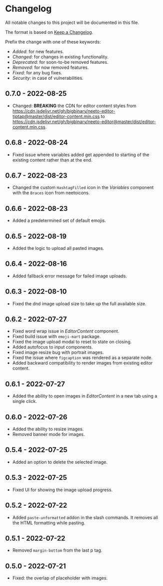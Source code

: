 <!---

------ FOLLOW THESE WHILE ADDING AN ENTRY ------

** Add BREAKING keyword in bold for changes which could potentially break the component, eg: **BREAKING**.
** Enclose a prop name in double backticks, eg: `menuType`.
** Represent a version as second level heading and write the version number inside a square bracket, eg: ##  [3.3.2].

--->
# Changelog

All notable changes to this project will be documented in this file.

The format is based on [Keep a Changelog](https://keepachangelog.com/en/1.0.0/).

Prefix the change with one of these keywords:

- *Added*: for new features.
- *Changed*: for changes in existing functionality.
- *Deprecated*: for soon-to-be removed features.
- *Removed*: for now removed features.
- *Fixed*: for any bug fixes.
- *Security*: in case of vulnerabilities.

## 0.7.0 - 2022-08-25

- Changed: **BREAKING** the CDN for editor content styles from https://cdn.jsdelivr.net/gh/bigbinary/neeto-editor-tiptap@master/dist/editor-content.min.css to https://cdn.jsdelivr.net/gh/bigbinary/neeto-editor@master/dist/editor-content.min.css.

## 0.6.8 - 2022-08-24

- Fixed issue where variables added get appended to starting of the existing content rather than at the end.

## 0.6.7 - 2022-08-23

- Changed the custom `HashtagFilled` icon in the *Variables* component with the `Braces` icon from neetoicons.

## 0.6.6 - 2022-08-23

- Added a predetermined set of default emojis.

## 0.6.5 - 2022-08-19

- Added the logic to upload all pasted images.

## 0.6.4 - 2022-08-16

- Added fallback error message for failed image uploads.

## 0.6.3 - 2022-08-10

- Fixed the dnd image upload size to take up the full available size.

## 0.6.2 - 2022-07-27

- Fixed word wrap issue in *EditorContent* component.
- Fixed build issue with `emoji-mart` package.
- Fixed the image upload modal to reset to state on closing.
- Added autofocus to input components.
- Fixed image resize bug with portrait images.
- Fixed the issue where `figcaption` was rendered as a separate node.
- Added backward compatibility to render images from existing editor content.

## 0.6.1 - 2022-07-27

- Added the ability to open images in *EditorContent* in a new tab using a single click.

## 0.6.0 - 2022-07-26

- Added the ability to resize images.
- Removed banner mode for images.

## 0.5.4 - 2022-07-25

- Added an option to delete the selected image.

## 0.5.3 - 2022-07-25

- Fixed UI for showing the image upload progress.

## 0.5.2 - 2022-07-22

- Added `paste-unformatted` addon in the slash commands. It removes all the HTML formatting while pasting.

## 0.5.1 - 2022-07-22

- Removed `margin-bottom` from the last p tag.

## 0.5.0 - 2022-07-21

- Fixed:  the overlap of placeholder with images.
